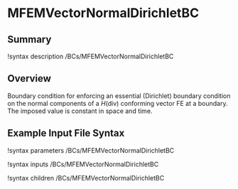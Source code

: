 # MFEMVectorNormalDirichletBC

## Summary

!syntax description /BCs/MFEMVectorNormalDirichletBC

## Overview

Boundary condition for enforcing an essential (Dirichlet) boundary condition on the normal
components of a $H(\mathrm{div})$ conforming vector FE at a boundary. The imposed value is
constant in space and time.

## Example Input File Syntax

!syntax parameters /BCs/MFEMVectorNormalDirichletBC

!syntax inputs /BCs/MFEMVectorNormalDirichletBC

!syntax children /BCs/MFEMVectorNormalDirichletBC
